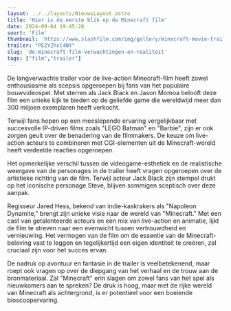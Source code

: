 ```yaml
---
layout: ../../layouts/NieuwsLayout.astro
title: 'Hier is de eerste blik op de Minecraft film'
date: 2024-09-04 19:45:28
soort: 'Film'
thumbnail: 'https://www.slashfilm.com/img/gallery/minecraft-movie-trailer-shell/jack-black-is-steve-in-the-minecraft-movie-1725458231.jpg'
trailer: "PE2YZhcC4NY"
slug: 'de-minecraft-film-verwachtingen-en-realiteit'
tags: ["film","trailer"]
---
```


De langverwachte trailer voor de live-action Minecraft-film heeft zowel enthousiasme als scepsis opgeroepen bij fans van het populaire bouwvideospel. Met sterren als Jack Black en Jason Momoa belooft deze film een unieke kijk te bieden op de geliefde game die wereldwijd meer dan 300 miljoen exemplaren heeft verkocht.

Terwijl fans hopen op een meeslepende ervaring vergelijkbaar met succesvolle IP-driven films zoals "LEGO Batman" en "Barbie", zijn er ook zorgen geuit over de benadering van de filmmakers. De keuze om live-action acteurs te combineren met CGI-elementen uit de Minecraft-wereld heeft verdeelde reacties opgeroepen. 

Het opmerkelijke verschil tussen de videogame-esthetiek en de realistische weergave van de personages in de trailer heeft vragen opgeroepen over de artistieke richting van de film. Terwijl acteur Jack Black zijn stempel drukt op het iconische personage Steve, blijven sommigen sceptisch over deze aanpak.

Regisseur Jared Hess, bekend van indie-kaskrakers als "Napoleon Dynamite," brengt zijn unieke visie naar de wereld van "Minecraft." Met een cast van getalenteerde acteurs en een mix van live-action en animatie, lijkt de film te streven naar een evenwicht tussen vertrouwdheid en vernieuwing. Het vermogen van de film om de essentie van de Minecraft-beleving vast te leggen en tegelijkertijd een eigen identiteit te creëren, zal cruciaal zijn voor het succes ervan.

De nadruk op avontuur en fantasie in de trailer is veelbetekenend, maar roept ook vragen op over de diepgang van het verhaal en de trouw aan de bronmateriaal. Zal "Minecraft" erin slagen om zowel fans van het spel als nieuwkomers aan te spreken? De druk is hoog, maar met de rijke wereld van Minecraft als achtergrond, is er potentieel voor een boeiende bioscoopervaring.
